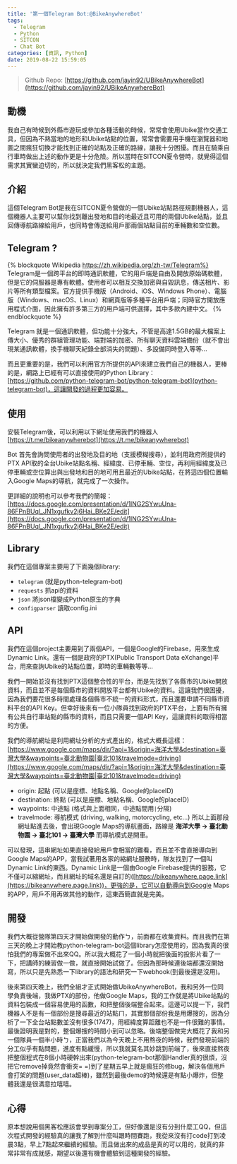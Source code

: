 ```yaml
---
title: '第一個Telegram Bot:@BikeAnywhereBot'
tags:
  - Telegram
  - Python
  - SITCON
  - Chat Bot
categories: [資訊, Python]
date: 2019-08-22 15:59:05
---
```


> Github Repo: [https://github.com/jayin92/UBikeAnywhereBot](https://github.com/jayin92/UBikeAnywhereBot)


## 動機
我自己有時候到外縣市遊玩或參加各種活動的時候，常常會使用Ubike當作交通工具，但因為不熟當地的地形和Ubike站點的位置，常常會需要用手機在瀏覽器和地圖之間瘋狂切換才能找到正確的站點及正確的路線，讓我十分困擾。而且在騎乘自行車時做出上述的動作更是十分危險。所以當時在SITCON夏令營時，就覺得這個需求其實蠻迫切的，所以就決定我們黑客松的主題。

## 介紹
這個Telegram Bot是我在SITCON夏令營做的一個Ubike站點路徑規劃機器人，這個機器人主要可以幫你找到離出發地和目的地最近且可用的兩個Ubike站點，並且回傳導航路線給用戶，也同時會傳送給用戶那兩個站點目前的車輛數和空位數。

<!-- more -->

## Telegram ?
{% blockquote Wikipedia https://zh.wikipedia.org/zh-tw/Telegram%}
Telegram是一個跨平台的即時通訊軟體，它的用戶端是自由及開放原始碼軟體，但是它的伺服器是專有軟體。使用者可以相互交換加密與自毀訊息，傳送相片、影片等所有類型檔案。官方提供手機版（Android、iOS、Windows Phone）、電腦版（Windows、macOS、Linux）和網頁版等多種平台用戶端；同時官方開放應用程式介面，因此擁有許多第三方的用戶端可供選擇，其中多款內建中文。
{% endblockquote %}

Telegram 就是一個通訊軟體，但功能十分強大，不管是高達1.5GB的最大檔案上傳大小、優秀的群組管理功能、端對端的加密、所有聊天資料雲端備份（就不會出現某通訊軟體，換手機聊天紀錄全部消失的問題）、多設備同時登入等等…

而且更重要的是，我們可以利用官方所提供的API來建立我們自己的機器人，更棒的是，網路上已經有可以直接使用的Python Library：[https://github.com/python-telegram-bot/python-telegram-bot](python-telegram-bot)，這讓開發的過程更加容易。
## 使用
安裝Telegram後，可以利用以下網址使用我們的機器人
[https://t.me/bikeanywherebot](https://t.me/bikeanywherebot)

Bot 首先會詢問使用者的出發地及目的地（支援模糊搜尋），並利用政府所提供的PTX API取的全台Ubike站點名稱、經緯度、已停車輛、空位，再利用經緯度及已停車輛或空位算出與出發地和目的地可用且最近的Ubike站點，在將這四個位置輸入Google Maps的導航，就完成了一次操作。

更詳細的說明也可以參考我們的簡報：[https://docs.google.com/presentation/d/1lNG2SYwuUna-86FPnBUql_JN1xgufkv2j6Hai_BKe2E/edit](https://docs.google.com/presentation/d/1lNG2SYwuUna-86FPnBUql_JN1xgufkv2j6Hai_BKe2E/edit)

## Library
我們在這個專案主要用了下面幾個library:
- `telegram` (就是python-telegram-bot)
- `requests` 抓api的資料
- `json` 將json檔變成Python原生的字典
- `configparser` 讀取config.ini

## API
我們在這個project主要用到了兩個API，一個是Google的Firebase，用來生成Dynamic Link。還有一個是政府的PTX(Public Transport Data eXchange)平台，用來查詢Ubike的站點位置，即時的車輛數等等…

我們一開始並沒有找到PTX這個整合性的平台，而是先找到了各縣市的Ubike開放資料，而且並不是每個縣市的資料開放平台都有Ubike的資料。這讓我們很困擾，因為我們要花很多時間處理各個縣市不統一的資料形式，而且還要申請不同縣市資料平台的API Key。但幸好後來有一位小隊員找到政府的PTX平台，上面有所有擁有公共自行車站點的縣市的資料，而且只需要一個API Key，這讓資料的取得相當的方便。

我們的導航網址是利用網址分析的方式產出的，格式大概長這樣：
[https://www.google.com/maps/dir/?api=1&origin=海洋大學&destination=臺灣大學&waypoints=臺北動物園|臺北101&travelmode=driving](https://www.google.com/maps/dir/?api=1&origin=海洋大學&destination=臺灣大學&waypoints=臺北動物園|臺北101&travelmode=driving)
- origin: 起點 (可以是座標、地點名稱、Google的placeID)
- destination: 終點 (可以是座標、地點名稱、Google的placeID)
- waypoints: 中途點 (格式與上面相同，中途點間用`|`分隔)
- travelmode: 導航模式 (driving, walking, motorcycling, etc...)
所以上面那段網址點進去後，會出現Google Maps的導航畫面，路線是 **海洋大學 -> 臺北動物園 -> 臺北101 -> 臺灣大學** 而導航模式是開車。

可以發現，這串網址如果直接發給用戶會相當的難看，而且並不會直接導向到Google Maps的APP，當我試著用各家的縮網址服務時，隊友找到了一個叫Dynamic Link的東西。Dynamic Link是一個由Google Firebase提供的服務，它不僅可以縮網址，而且網址的域名還是自訂的([https://bikeanywhere.page.link](https://bikeanywhere.page.link))，更強的是，它可以自動導向到Google Maps的APP，用戶不用再做其他的動作，這東西簡直就是完美。

## 開發
我們大概從營隊第四天才開始做開發的動作ㄅ，前面都在收集資料。而且我們在第三天的晚上才開始教python-telegram-bot這個library怎麼使用的，因為我真的很怕我們的專案做不出來QQ。所以我大概花了一個小時就把後面的投影片看了一下，把講師的練習做一做，就直接開始試做了。但因為那時候連後端都還沒開始寫，所以只是先熟悉一下library的語法和研究一下webhook(到最後還是沒用)。

後來第四天晚上，我們全組才正式開始做UbikeAnywhereBot，我和另外一位同學負責後端，我做PTX的部份，他做Google Maps，我的工作就是將Ubike站點的資料包裝成一個容易使用的函數，和把整個後端整合起來。這邊可以提一下，我們機器人不是有一個部份是搜尋最近的站點ㄇ，其實那個部份我是用爆搜的，因為分析了一下全台站點數並沒有很多(1747)，用經緯度算距離也不是一件很難的事情。最後證明我是對的，整個爆搜的時間小到可以忽略。後端整個做完大概花了我和另一個隊員一個半小時ㄅ，正當我們以為今天晚上不用熬夜的時候，我們發現前端的分工似乎有點問題，進度有點緩慢，所以我就莫名其妙跳到前端了，後來直接熬夜把整個程式在8個小時硬幹出來(python-telegram-bot那個Handler真的很煩，沒把它remove掉竟然會衝突= =)到了星期五早上就是瘋狂的修bug，解決各個用戶會打架的問題(user_data超棒)，雖然到最後demo的時候還是有點小爆炸，但整體我還是很滿意拉嘻嘻。

## 心得
原本想說用個黑客松應該會學到專案分工，但好像還是沒有分到什麼工QQ，但這次程式開發的經驗真的讓我了解到什麼叫跟時間賽跑，我從來沒有打code打到凌晨3點，早上7點起來繼續的經驗。而且做出來的成品是真的可以用的，就真的非常非常有成就感，期望以後還有機會體驗到這種開發的經驗。


